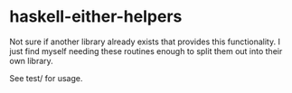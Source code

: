 # haskell-either-helpers

Not sure if another library already exists that provides this functionality. I just find myself needing these routines enough to split them out into their own library.

See test/ for usage.
